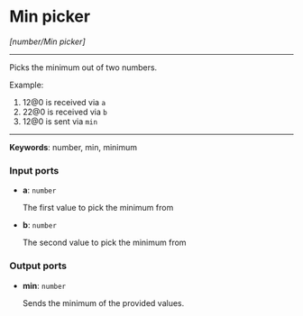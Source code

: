 # Min picker

_[number/Min picker]_

---

Picks the minimum out of two numbers.  
  
Example:  
  
1. 12@0 is received via `a`  
2. 22@0 is received via `b`  
3. 12@0 is sent via `min`  

---

__Keywords__: number, min, minimum

### Input ports

* __a__: ` number `

    The first value to pick the minimum from  


* __b__: ` number `

    The second value to pick the minimum from  

### Output ports

* __min__: ` number `

    Sends the minimum of the provided values.  

